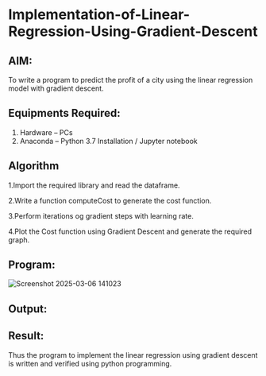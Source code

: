 # Implementation-of-Linear-Regression-Using-Gradient-Descent

## AIM:
To write a program to predict the profit of a city using the linear regression model with gradient descent.

## Equipments Required:
1. Hardware – PCs
2. Anaconda – Python 3.7 Installation / Jupyter notebook

## Algorithm
1.Import the required library and read the dataframe.

2.Write a function computeCost to generate the cost function.

3.Perform iterations og gradient steps with learning rate.

4.Plot the Cost function using Gradient Descent and generate the required graph.
 

## Program:
![Screenshot 2025-03-06 141023](https://github.com/user-attachments/assets/7acf6958-9efd-4871-9257-ca42d5eea7d9)


## Output:

## Result:
Thus the program to implement the linear regression using gradient descent is written and verified using python programming.
